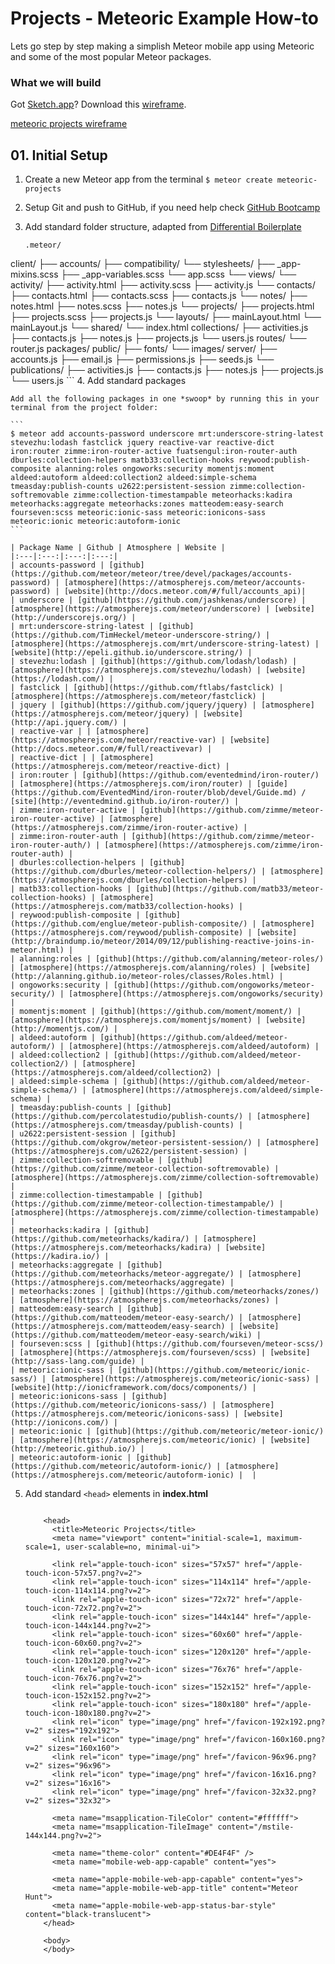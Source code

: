 # Projects - Meteoric Example How-to

Lets go step by step making a simplish Meteor mobile app using Meteoric and some of the most popular Meteor packages.

### What we will build

Got [Sketch.app](http://bohemiancoding.com/sketch/)? Download this [wireframe](https://www.dropbox.com/s/ry0iwzwro1f7blg/Meteoric-Projects-Mockup.sketch?dl=0).

[meteoric projects wireframe](https://www.dropbox.com/s/sjhimffvxzub2c4/meteoric-projects-sketch-thumbnail.jpg?raw=1)

## 01. Initial Setup

1.	Create a new Meteor app from the terminal `$ meteor create meteoric-projects`
2.	Setup Git and push to GitHub, if you need help check [GitHub Bootcamp](https://help.github.com/categories/bootcamp/)
3.	Add standard folder structure, adapted from [Differential Boilerplate](http://github.differential.com/meteor-boilerplate/#file-structure)

	```
	.meteor/
  client/
    ├── accounts/
    ├── compatibility/
    └── stylesheets/
      ├── _app-mixins.scss
      ├── _app-variables.scss
      └── app.scss
    └── views/
      └── activity/
        ├── activity.html
        ├── activity.scss
        ├── activity.js
      └── contacts/
        ├── contacts.html
        ├── contacts.scss
        ├── contacts.js
      └── notes/
        ├── notes.html
        ├── notes.scss
        ├── notes.js
      └── projects/
        ├── projects.html
        ├── projects.scss
        ├── projects.js
      └── layouts/
        ├── mainLayout.html
        └── mainLayout.js
      └── shared/
      └── index.html
  collections/
    ├── activities.js
    ├── contacts.js
    ├── notes.js
    ├── projects.js
    └── users.js
  routes/
    └── router.js
  packages/
  public/
    ├── fonts/
    └── images/
  server/
    ├── accounts.js
    ├── email.js
    ├── permissions.js
    ├── seeds.js
    └── publications/
        ├── activities.js
        ├── contacts.js
        ├── notes.js
        ├── projects.js
        └── users.js
	```
4.	Add standard packages

	Add all the following packages in one *swoop* by running this in your terminal from the project folder:
	
	```
	$ meteor add accounts-password underscore mrt:underscore-string-latest stevezhu:lodash fastclick jquery reactive-var reactive-dict iron:router zimme:iron-router-active fuatsengul:iron-router-auth dburles:collection-helpers matb33:collection-hooks reywood:publish-composite alanning:roles ongoworks:security momentjs:moment aldeed:autoform aldeed:collection2 aldeed:simple-schema tmeasday:publish-counts u2622:persistent-session zimme:collection-softremovable zimme:collection-timestampable meteorhacks:kadira meteorhacks:aggregate meteorhacks:zones matteodem:easy-search fourseven:scss meteoric:ionic-sass meteoric:ionicons-sass meteoric:ionic meteoric:autoform-ionic
	```

	| Package Name | Github | Atmosphere | Website |
	|:---|:---:|:---:|:---:|
	| accounts-password | [github](https://github.com/meteor/meteor/tree/devel/packages/accounts-password) | [atmosphere](https://atmospherejs.com/meteor/accounts-password) | [website](http://docs.meteor.com/#/full/accounts_api)|
	| underscore | [github](https://github.com/jashkenas/underscore) | [atmosphere](https://atmospherejs.com/meteor/underscore) | [website](http://underscorejs.org/) |
	| mrt:underscore-string-latest | [github](https://github.com/TimHeckel/meteor-underscore-string/) | [atmosphere](https://atmospherejs.com/mrt/underscore-string-latest) | [website](http://epeli.github.io/underscore.string/) |
	| stevezhu:lodash | [github](https://github.com/lodash/lodash) | [atmosphere](https://atmospherejs.com/stevezhu/lodash) | [website](https://lodash.com/) |
	| fastclick | [github](https://github.com/ftlabs/fastclick) | [atmosphere](https://atmospherejs.com/meteor/fastclick) |
	| jquery | [github](https://github.com/jquery/jquery) | [atmosphere](https://atmospherejs.com/meteor/jquery) | [website](http://api.jquery.com/) |
	| reactive-var | | [atmosphere](https://atmospherejs.com/meteor/reactive-var) | [website](http://docs.meteor.com/#/full/reactivevar) |
	| reactive-dict | | [atmosphere](https://atmospherejs.com/meteor/reactive-dict) |
	| iron:router | [github](https://github.com/eventedmind/iron-router/) | [atmosphere](https://atmospherejs.com/iron/router) | [guide](https://github.com/EventedMind/iron-router/blob/devel/Guide.md) / [site](http://eventedmind.github.io/iron-router/) |
	| zimme:iron-router-active | [github](https://github.com/zimme/meteor-iron-router-active) | [atmosphere](https://atmospherejs.com/zimme/iron-router-active) |
	| zimme:iron-router-auth | [github](https://github.com/zimme/meteor-iron-router-auth/) | [atmosphere](https://atmospherejs.com/zimme/iron-router-auth) |
	| dburles:collection-helpers | [github](https://github.com/dburles/meteor-collection-helpers/) | [atmosphere](https://atmospherejs.com/dburles/collection-helpers) |
	| matb33:collection-hooks | [github](https://github.com/matb33/meteor-collection-hooks) | [atmosphere](https://atmospherejs.com/matb33/collection-hooks) |
	| reywood:publish-composite | [github](https://github.com/englue/meteor-publish-composite/) | [atmosphere](https://atmospherejs.com/reywood/publish-composite) | [website](http://braindump.io/meteor/2014/09/12/publishing-reactive-joins-in-meteor.html) |
	| alanning:roles | [github](https://github.com/alanning/meteor-roles/) | [atmosphere](https://atmospherejs.com/alanning/roles) | [website](http://alanning.github.io/meteor-roles/classes/Roles.html) |
	| ongoworks:security | [github](https://github.com/ongoworks/meteor-security/) | [atmosphere](https://atmospherejs.com/ongoworks/security) |
	| momentjs:moment | [github](https://github.com/moment/moment/) | [atmosphere](https://atmospherejs.com/momentjs/moment) | [website](http://momentjs.com/) |
	| aldeed:autoform | [github](https://github.com/aldeed/meteor-autoform/) | [atmosphere](https://atmospherejs.com/aldeed/autoform) |
	| aldeed:collection2 | [github](https://github.com/aldeed/meteor-collection2/) | [atmosphere](https://atmospherejs.com/aldeed/collection2) |
	| aldeed:simple-schema | [github](https://github.com/aldeed/meteor-simple-schema/) | [atmosphere](https://atmospherejs.com/aldeed/simple-schema) |
	| tmeasday:publish-counts | [github](https://github.com/percolatestudio/publish-counts/) | [atmosphere](https://atmospherejs.com/tmeasday/publish-counts) |
	| u2622:persistent-session | [github](https://github.com/okgrow/meteor-persistent-session/) | [atmosphere](https://atmospherejs.com/u2622/persistent-session) |
	| zimme:collection-softremovable | [github](https://github.com/zimme/meteor-collection-softremovable) | [atmosphere](https://atmospherejs.com/zimme/collection-softremovable) |
	| zimme:collection-timestampable | [github](https://github.com/zimme/meteor-collection-timestampable/) | [atmosphere](https://atmospherejs.com/zimme/collection-timestampable) |
	| meteorhacks:kadira | [github](https://github.com/meteorhacks/kadira/) | [atmosphere](https://atmospherejs.com/meteorhacks/kadira) | [website](https://kadira.io/) |
	| meteorhacks:aggregate | [github](https://github.com/meteorhacks/meteor-aggregate/) | [atmosphere](https://atmospherejs.com/meteorhacks/aggregate) |
	| meteorhacks:zones | [github](https://github.com/meteorhacks/zones/) | [atmosphere](https://atmospherejs.com/meteorhacks/zones) |
	| matteodem:easy-search | [github](https://github.com/matteodem/meteor-easy-search/) | [atmosphere](https://atmospherejs.com/matteodem/easy-search) | [website](https://github.com/matteodem/meteor-easy-search/wiki) |
	| fourseven:scss | [github](https://github.com/fourseven/meteor-scss/) | [atmosphere](https://atmospherejs.com/fourseven/scss) | [website](http://sass-lang.com/guide) |
	| meteoric:ionic-sass | [github](https://github.com/meteoric/ionic-sass/) | [atmosphere](https://atmospherejs.com/meteoric/ionic-sass) | [website](http://ionicframework.com/docs/components/) |
	| meteoric:ionicons-sass | [github](https://github.com/meteoric/ionicons-sass/) | [atmosphere](https://atmospherejs.com/meteoric/ionicons-sass) | [website](http://ionicons.com/) |
	| meteoric:ionic | [github](https://github.com/meteoric/meteor-ionic/) | [atmosphere](https://atmospherejs.com/meteoric/ionic) | [website](http://meteoric.github.io/) |
	| meteoric:autoform-ionic | [github](https://github.com/meteoric/autoform-ionic/) | [atmosphere](https://atmospherejs.com/meteoric/autoform-ionic) |  |
	
5.	Add standard `<head>` elements in **index.html**

    ```
    
        <head>
          <title>Meteoric Projects</title>
          <meta name="viewport" content="initial-scale=1, maximum-scale=1, user-scalable=no, minimal-ui">

          <link rel="apple-touch-icon" sizes="57x57" href="/apple-touch-icon-57x57.png?v=2">
          <link rel="apple-touch-icon" sizes="114x114" href="/apple-touch-icon-114x114.png?v=2">
          <link rel="apple-touch-icon" sizes="72x72" href="/apple-touch-icon-72x72.png?v=2">
          <link rel="apple-touch-icon" sizes="144x144" href="/apple-touch-icon-144x144.png?v=2">
          <link rel="apple-touch-icon" sizes="60x60" href="/apple-touch-icon-60x60.png?v=2">
          <link rel="apple-touch-icon" sizes="120x120" href="/apple-touch-icon-120x120.png?v=2">
          <link rel="apple-touch-icon" sizes="76x76" href="/apple-touch-icon-76x76.png?v=2">
          <link rel="apple-touch-icon" sizes="152x152" href="/apple-touch-icon-152x152.png?v=2">
          <link rel="apple-touch-icon" sizes="180x180" href="/apple-touch-icon-180x180.png?v=2">
          <link rel="icon" type="image/png" href="/favicon-192x192.png?v=2" sizes="192x192">
          <link rel="icon" type="image/png" href="/favicon-160x160.png?v=2" sizes="160x160">
          <link rel="icon" type="image/png" href="/favicon-96x96.png?v=2" sizes="96x96">
          <link rel="icon" type="image/png" href="/favicon-16x16.png?v=2" sizes="16x16">
          <link rel="icon" type="image/png" href="/favicon-32x32.png?v=2" sizes="32x32">

          <meta name="msapplication-TileColor" content="#ffffff">
          <meta name="msapplication-TileImage" content="/mstile-144x144.png?v=2">

          <meta name="theme-color" content="#DE4F4F" />
          <meta name="mobile-web-app-capable" content="yes">

          <meta name="apple-mobile-web-app-capable" content="yes">
          <meta name="apple-mobile-web-app-title" content="Meteor Hunt">
          <meta name="apple-mobile-web-app-status-bar-style" content="black-translucent">
        </head>

        <body>
        </body>
    ```

	